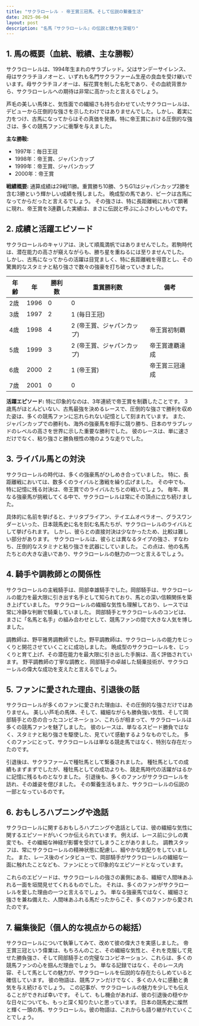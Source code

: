 ```yaml
---
title: "サクラローレル - 帝王賞三冠馬、そして伝説の繋養生活"
date: 2025-06-04
layout: post
description: "名馬『サクラローレル』の伝説と魅力を深堀り"
---
```


## 1. 馬の概要（血統、戦績、主な勝鞍）

サクラローレルは、1994年生まれのサラブレッド。父はサンデーサイレンス、母はサクラチヨノオーと、いずれも名門サクラファーム生産の良血を受け継いでいます。母サクラチヨノオーは、桜花賞を制した名牝であり、その血統背景から、サクラローレルへの期待は非常に高かったと言えるでしょう。

芦毛の美しい馬体と、気性面での繊細さも持ち合わせていたサクラローレルは、デビューから圧倒的な強さを示したわけではありませんでした。しかし、着実に力をつけ、古馬になってからはその真価を発揮。特に帝王賞における圧倒的な強さは、多くの競馬ファンに衝撃を与えました。

**主な勝鞍:**

* 1997年：毎日王冠
* 1998年：帝王賞、ジャパンカップ
* 1999年：帝王賞、ジャパンカップ
* 2000年：帝王賞


**戦績概要:**  通算成績は29戦11勝。重賞勝ち10勝、うちG1はジャパンカップ2勝を含む3勝という輝かしい成績を残しました。  晩成型の馬であり、ピークは古馬になってからだったと言えるでしょう。  その強さは、特に長距離戦において顕著に現れ、帝王賞を3連覇した実績は、まさに伝説と呼ぶにふさわしいものです。


## 2. 成績と活躍エピソード

サクラローレルのキャリアは、決して順風満帆ではありませんでした。若駒時代は、潜在能力の高さが窺えながらも、勝ち星を重ねるには至りませんでした。  しかし、古馬になってからの活躍は目覚ましく、特に長距離戦を得意とし、その驚異的なスタミナと粘り強さで数々の強豪を打ち破っていきました。

| 年齢 | 年 | 勝利数 | 重賞勝利数 | 備考 |
|---|---|---|---|---|
| 2歳 | 1996 | 0 | 0 |  |
| 3歳 | 1997 | 2 | 1 (毎日王冠) |  |
| 4歳 | 1998 | 4 | 2 (帝王賞、ジャパンカップ) | 帝王賞初制覇 |
| 5歳 | 1999 | 3 | 2 (帝王賞、ジャパンカップ) | 帝王賞連覇達成 |
| 6歳 | 2000 | 2 | 1 (帝王賞) | 帝王賞三冠達成 |
| 7歳 | 2001 | 0 | 0 |  |


**活躍エピソード:**  特に印象的なのは、3年連続で帝王賞を制覇したことです。  3歳馬がほとんどいない、古馬最強を決めるレースで、圧倒的な強さで勝利を収めた姿は、多くの競馬ファンに忘れられない記憶として刻まれています。  また、ジャパンカップでの勝利も、海外の強豪馬を相手に競り勝ち、日本のサラブレッドのレベルの高さを世界に示した重要な勝利でした。  彼のレースは、単に速さだけでなく、粘り強さと勝負根性の塊のような走りでした。


## 3. ライバル馬との対決

サクラローレルの時代は、多くの強豪馬がひしめき合っていました。  特に、長距離戦においては、数多くのライバルと激戦を繰り広げました。  その中でも、特に記憶に残る対決は、帝王賞でのライバルたちとの戦いでしょう。  毎年、異なる強豪馬が挑戦してくる中で、サクラローレルは常にその頂点に立ち続けました。

具体的に名前を挙げると、ナリタブライアン、テイエムオペラオー、グラスワンダーといった、日本競馬史に名を刻む名馬たちが、サクラローレルのライバルとして挙げられます。  しかし、彼らとの直接対決は少なかったため、比較は難しい部分があります。  サクラローレルは、彼らとは異なるタイプの強さ、すなわち、圧倒的なスタミナと粘り強さを武器にしていました。  この点は、他の名馬たちとの大きな違いであり、サクラローレルの魅力の一つと言えるでしょう。


## 4. 騎手や調教師との関係性

サクラローレルの主戦騎手は、岡部幸雄騎手でした。岡部騎手は、サクラローレルの能力を最大限に引き出す名手として知られており、馬との深い信頼関係を築き上げていました。  サクラローレルの繊細な気性も理解しており、レースでは常に冷静な判断で騎乗していました。  岡部騎手とサクラローレルのコンビは、まさに「名馬と名手」の組み合わせとして、競馬ファンの間で大きな人気を博しました。

調教師は、野平雅男調教師でした。野平調教師は、サクラローレルの能力をじっくりと開花させていくことに成功しました。  晩成型のサクラローレルを、じっくりと育て上げ、その潜在能力を最大限に引き出した手腕は、高く評価されています。  野平調教師の丁寧な調教と、岡部騎手の卓越した騎乗技術が、サクラローレルの偉大な成功を支えたと言えるでしょう。


## 5. ファンに愛された理由、引退後の話

サクラローレルが多くのファンに愛された理由は、その圧倒的な強さだけではありません。  美しい芦毛の馬体、そして、繊細ながらも勝負強い気性、そして岡部騎手との息の合ったコンビネーション、これらが相まって、サクラローレルは多くの競馬ファンを魅了しました。  彼のレースは、単なるスピード勝負ではなく、スタミナと粘り強さを駆使した、見ていて感動するようなものでした。  多くのファンにとって、サクラローレルは単なる競走馬ではなく、特別な存在だったのです。

引退後は、サクラファームで種牡馬として繋養されました。  種牡馬としての成績もまずまずでしたが、種牡馬としての成功よりも、競走馬時代の活躍がはるかに記憶に残るものとなりました。  引退後も、多くのファンがサクラローレルを訪れ、その雄姿を偲びました。  その繋養生活もまた、サクラローレルの伝説の一部となっているのです。


## 6. おもしろハプニングや逸話

サクラローレルに関するおもしろハプニングや逸話としては、彼の繊細な気性に関するエピソードがいくつか伝えられています。  例えば、レース前に少しの異変でも、その繊細な神経が影響を受けてしまうことがありました。  調教スタッフは、常にサクラローレルの精神状態に配慮し、細やかな気配りをしていました。  また、レース後のインタビューで、岡部騎手がサクラローレルの繊細な一面に触れたことなども、ファンにとって印象的なエピソードとなっています。

これらのエピソードは、サクラローレルの強さの裏側にある、繊細で人間味あふれる一面を垣間見せてくれるものでした。  それは、多くのファンがサクラローレルを愛した理由の一つと言えるでしょう。  単なる強豪馬ではなく、繊細さと強さを兼ね備えた、人間味あふれる馬だったからこそ、多くのファンから愛されたのです。


## 7. 編集後記（個人的な視点からの総括）

サクラローレルについて執筆してみて、改めて彼の偉大さを実感しました。  帝王賞三冠という偉業は、もちろんのこと、その繊細な気性と、それを克服して見せた勝負強さ、そして岡部騎手との完璧なコンビネーション、これらは、多くの競馬ファンの心を掴んだ理由でしょう。  単なる記録ではなく、そのレース内容、そして馬としての魅力が、サクラローレルを伝説的な存在たらしめていると確信しています。  彼の物語は、競馬ファンだけでなく、多くの人々に感動と勇気を与え続けるでしょう。  この記事が、サクラローレルの魅力を少しでも伝えることができれば幸いです。  そして、もし機会があれば、彼の引退後の穏やかな日々についても、もっと深く知りたいと思っています。  日本の競馬史に燦然と輝く一頭の馬、サクラローレル。彼の物語は、これからも語り継がれていくことでしょう。
